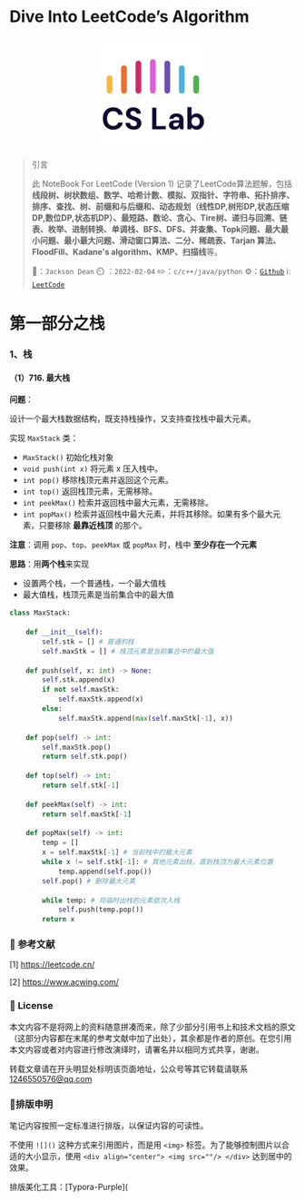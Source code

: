 # Dive Into LeetCode’s Algorithm

<div align="center">
  <img src="https://raw.githubusercontent.com/JackFroster/Images/main/image/Screenshot%202023-11-17%20at%2013.04.48.png" alt="Screenshot 2023-11-17 at 13.04.48" width = "200px" align= "center"/>
</div>


> 引言
>
> 此 NoteBook For LeetCode (Version 1) 记录了LeetCode算法题解，包括**线段树、树状数组、数学、哈希计数、模拟、双指针、字符串、拓扑排序、排序、查找、树、前缀和与后缀和、动态规划（线性DP,树形DP,状态压缩DP,数位DP,状态机DP）、最短路、数论、贪心、Tire树、递归与回溯、链表、枚举、进制转换、单调栈、BFS、DFS、并查集、Topk问题、最大最小问题、最小最大问题、滑动窗口算法、二分、稀疏表、Tarjan 算法、FloodFill、Kadane's algorithm、KMP、扫描线**等。
>
> :man:：`Jackson Dean`	:timer_clock: ：`2022-02-04`  :pencil2:：`c/c++/java/python`  :gear:：[`Github`](https://github.com/JackFroster/JF-Notes)  :information_source:: [`LeetCode`](https://leetcode.cn/)  

# 第一部分之栈

### 1、栈

#### （1）716. 最大栈

**问题**：

设计一个最大栈数据结构，既支持栈操作，又支持查找栈中最大元素。

实现 `MaxStack` 类：

- `MaxStack()` 初始化栈对象
- `void push(int x)` 将元素 x 压入栈中。
- `int pop()` 移除栈顶元素并返回这个元素。
- `int top()` 返回栈顶元素，无需移除。
- `int peekMax()` 检索并返回栈中最大元素，无需移除。
- `int popMax()` 检索并返回栈中最大元素，并将其移除。如果有多个最大元素，只要移除 **最靠近栈顶** 的那个。

**注意**：调用 `pop`、`top`、`peekMax` 或 `popMax` 时，栈中 **至少存在一个元素**

**思路**：用**两个栈**来实现

- 设置两个栈，一个普通栈，一个最大值栈
- 最大值栈，栈顶元素是当前集合中的最大值

```python
class MaxStack:

    def __init__(self):
        self.stk = [] # 普通的栈
        self.maxStk = [] # 栈顶元素是当前集合中的最大值

    def push(self, x: int) -> None:
        self.stk.append(x)
        if not self.maxStk:
            self.maxStk.append(x)
        else:
            self.maxStk.append(max(self.maxStk[-1], x))

    def pop(self) -> int:
        self.maxStk.pop()
        return self.stk.pop()

    def top(self) -> int:
        return self.stk[-1]

    def peekMax(self) -> int:
        return self.maxStk[-1]

    def popMax(self) -> int:
        temp = []
        x = self.maxStk[-1] # 当前栈中的最大元素
        while x != self.stk[-1]: # 其他元素出栈，直到栈顶为最大元素位置
            temp.append(self.pop())
        self.pop() # 删除最大元素
        
        while temp: # 将临时出栈的元素依次入栈
            self.push(temp.pop())
        return x
```

### 



### :mag_right: 参考文献 

[1] https://leetcode.cn/

[2] https://www.acwing.com/

### :closed_lock_with_key: License

本文内容不是将网上的资料随意拼凑而来，除了少部分引用书上和技术文档的原文（这部分内容都在末尾的参考文献中加了出处），其余都是作者的原创。在您引用本文内容或者对内容进行修改演绎时，请署名并以相同方式共享，谢谢。

转载文章请在开头明显处标明该页面地址，公众号等其它转载请联系 [1246550576@qq.com](mailto:1246550576@qq.com)

### 📝排版申明

笔记内容按照一定标准进行排版，以保证内容的可读性。

不使用 `![]()` 这种方式来引用图片，而是用 `<img>` 标签。为了能够控制图片以合适的大小显示，使用 `<div align="center"> <img src=""/> </div>` 达到居中的效果。

排版美化工具：[Typora-Purple](
